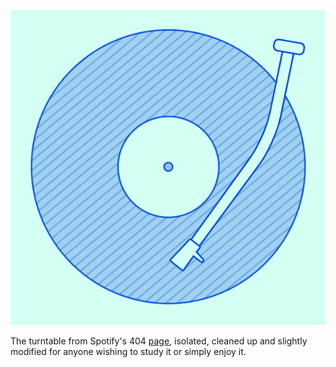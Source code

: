 ![Turntable screenshot](./turntable.png)

The turntable from Spotify's 404 [page](https://www.spotify.com/us/404/), isolated, cleaned up and slightly modified for anyone wishing to study it or simply enjoy it.

